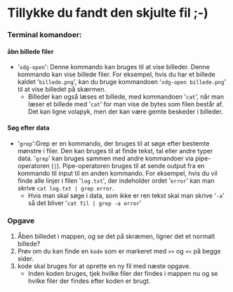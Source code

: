# Tillykke du fandt den skjulte fil ;-)

### Terminal komandoer:

#### åbn billede filer
- '```xdg-open```': Denne kommando kan bruges til at vise billeder. Denne kommando kan vise billede filer. For eksempel, hvis du har et billede kaldet '```billede.png```', kan du bruge kommandoen '```xdg-open billede.png```' til at vise billedet på skærmen.
  - Billeder kan også læses et billede, med kommandoen '```cat```', når man læser et billede med '```cat```' for man vise de bytes som filen består af. Det kan ligne volapyk, men der kan være gemte beskeder i billeder.

#### Søg efter data

- '```grep```':Grep er en kommando, der bruges til at søge efter bestemte mønstre i filer. Den kan bruges til at finde tekst, tal eller andre typer data.
'```grep```' kan bruges sammen med andre kommandoer via pipe-operatoren (```|```). Pipe-operatoren bruges til at sende output fra en kommando til input til en anden kommando.
For eksempel, hvis du vil finde alle linjer i filen '```log.txt```', der indeholder ordet '```error```' kan man skrive ```cat log.txt | grep error```.
    - Hvis man skal søge i data, som ikke er ren tekst skal man skrive '```-a```' så det bliver '```cat fil | grep -a error```'

### Opgave

1. Åben billedet i mappen, og se det på skræmen, ligner det et normalt billede?
2. Prøv om du kan finde en ```kode``` som er markeret med ```>>``` og ```<<``` på begge sider.
3. kode skal bruges for at oprette en ny fil med næste opgave.
   - Inden koden bruges, tjek hvilke filer der findes i mappen nu og se hvilke filer der findes efter koden er brugt.